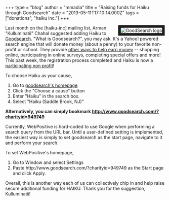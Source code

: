 +++
type = "blog"
author = "mmadia"
title = "Raising funds for Haiku through Goodsearch"
date = "2013-05-11T17:10:14.000Z"
tags = ["donations", "haiku inc."]
+++

<a href="http://www.goodsearch.com/?charityid=949749"><img src="/files/images/goodsearch_200x40.jpg" alt="GoodSearch logo" border="8" align="right" /></a>
Last month on the [haiku-inc] mailing list, Arman "Kulluminatii" Chahal suggested adding Haiku to <a href="http://www.goodsearch.com">Goodsearch</a>. "What is Goodsearch?", you may ask. It's a Yahoo! powered search engine that will donate money (about a penny) to your favorite non-profit or school. They provide <a href="http://www.goodsearch.com/about">other ways to help earn money</a> -- shopping online, participating in online surveys, completing special offers and more! This past week, the registration process completed and Haiku is now a <a href="http://www.goodsearch.com/nonprofit/haiku.aspx">participating non profit</a>!

To choose Haiku as your cause,
<ol>
 <li>Go to <a href="http://www.goodsearch.com/">goodsearch's homepage</a></li>
 <li>Click the "Choose a cause" button</li>
 <li>Enter "Haiku" in the search box.</li>
 <li>Select "Haiku (Saddle Brook, NJ)"</li>
</ol>

<strong>Alternatively, you can simply bookmark <a href="http://www.goodsearch.com/?charityid=949749">http://www.goodsearch.com/?charityid=949749</a></strong>

Currently, WebPositive is hard-coded to use Google when performing a search query from the URL bar. Until a user-defined setting is implemented, the easiest way is simply to set goodsearch as the start page, navigate to it and perform your search.

To set WebPositive's homepage,
<ol>
 <li>Go to Window and select Settings</li>
 <li>Paste http://www.goodsearch.com/?charityid=949749 as the Start page and click Apply.</li>
</ol> 

Overall, this is another way each of us can collectively chip in and help raise secure additional funding for HAIKU. Thank you for the suggestion, Kulluminatii!